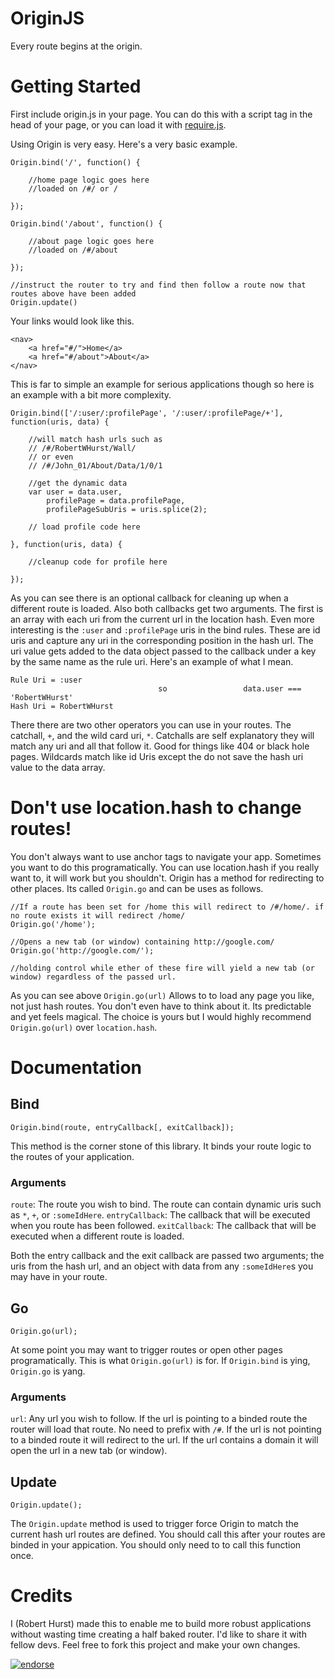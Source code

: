 OriginJS
========
Every route begins at the origin.

Getting Started
===============

First include origin.js in your page. You can do this with a script tag in the head of your page, or you can 
load it with [require.js](http://requirejs.org/).

Using Origin is very easy. Here's a very basic example.

	Origin.bind('/', function() {

		//home page logic goes here
		//loaded on /#/ or /

	});

	Origin.bind('/about', function() {

		//about page logic goes here
		//loaded on /#/about

	});
	
	//instruct the router to try and find then follow a route now that routes above have been added
	Origin.update()

Your links would look like this.

	<nav>
		<a href="#/">Home</a>
		<a href="#/about">About</a>
	</nav>

This is far to simple an example for serious applications though so here is an example with a bit more complexity.

	Origin.bind(['/:user/:profilePage', '/:user/:profilePage/+'], function(uris, data) {

		//will match hash urls such as
		// /#/RobertWHurst/Wall/
		// or even
		// /#/John_01/About/Data/1/0/1

		//get the dynamic data
		var user = data.user,
			profilePage = data.profilePage,
			profilePageSubUris = uris.splice(2);

		// load profile code here

	}, function(uris, data) {

		//cleanup code for profile here

	});

As you can see there is an optional callback for cleaning up when a different route is loaded. Also both callbacks get two
arguments. The first is an array with each uri from the current url in the location hash. Even more interesting is the
`:user` and `:profilePage` uris in the bind rules. These are id uris and capture any uri in the corresponding position
in the hash url. The uri value gets added to the data object passed to the callback under a key by the same name as the
rule uri. Here's an example of what I mean.

    Rule Uri = :user
                                     so                 data.user === 'RobertWHurst'
    Hash Uri = RobertWHurst

There there are two other operators you can use in your routes. The catchall, `+`, and the wild card uri, `*`. Catchalls
are self explanatory they will match any uri and all that follow it. Good for things like 404 or black hole pages.
Wildcards match like id Uris except the do not save the hash uri value to the data array.

Don't use location.hash to change routes!
=========================================
You don't always want to use anchor tags to navigate your app. Sometimes you want to do this programatically. You can use
location.hash if you really want to, it will work but you shouldn't. Origin has a method for redirecting to other places.
Its called `Origin.go` and can be uses as follows.

	//If a route has been set for /home this will redirect to /#/home/. if no route exists it will redirect /home/
    Origin.go('/home');

    //Opens a new tab (or window) containing http://google.com/
    Origin.go('http://google.com/');

    //holding control while ether of these fire will yield a new tab (or window) regardless of the passed url.

As you can see above `Origin.go(url)` Allows to to load any page you like, not just hash routes. You don't even have to think
about it. Its predictable and yet feels magical. The choice is yours but I would highly recommend `Origin.go(url)` over
`location.hash`.

Documentation
=============

Bind
----

    Origin.bind(route, entryCallback[, exitCallback]);

This method is the corner stone of this library. It binds your route logic to the routes of your application.


### Arguments

`route`: The route you wish to bind. The route can contain dynamic uris such as `*`, `+`, or `:someIdHere`.
`entryCallback`: The callback that will be executed when you route has been followed.
`exitCallback`: The callback that will be executed when a different route is loaded.

Both the entry callback and the exit callback are passed two arguments; the uris from the hash url, and an object with
data from any `:someIdHere`s you may have in your route.

Go
--

	Origin.go(url);

At some point you may want to trigger routes or open other pages programatically. This is what `Origin.go(url)` is for.
If `Origin.bind` is ying, `Origin.go` is yang.

### Arguments

`url`: Any url you wish to follow. If the url is pointing to a binded route the router will load that route. No need to
prefix with `/#`. If the url is not pointing to a binded route it will redirect to the url. If the url contains a domain
it will open the url in a new tab (or window).

Update
------

	Origin.update();

The `Origin.update` method is used to trigger force Origin to match the current hash url routes are defined. You should
call this after your routes are binded in your appication. You should only need to to call this function once.

Credits
=======

I (Robert Hurst) made this to enable me to build more robust applications without wasting time creating a half baked 
router. I'd like to share it with fellow devs. Feel free to fork this project and make your own changes.

[![endorse](http://api.coderwall.com/robertwhurst/endorsecount.png)](http://coderwall.com/robertwhurst)